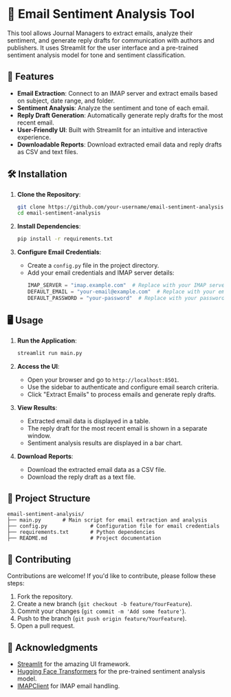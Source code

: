 # 📨 Email Sentiment Analysis Tool

This tool allows Journal Managers to extract emails, analyze their sentiment, and generate reply drafts for communication with authors and publishers. It uses Streamlit for the user interface and a pre-trained sentiment analysis model for tone and sentiment classification.


## 🚀 Features

- **Email Extraction**: Connect to an IMAP server and extract emails based on subject, date range, and folder.
- **Sentiment Analysis**: Analyze the sentiment and tone of each email.
- **Reply Draft Generation**: Automatically generate reply drafts for the most recent email.
- **User-Friendly UI**: Built with Streamlit for an intuitive and interactive experience.
- **Downloadable Reports**: Download extracted email data and reply drafts as CSV and text files.


## 🛠️ Installation

1. **Clone the Repository**:
   ```bash
   git clone https://github.com/your-username/email-sentiment-analysis.git
   cd email-sentiment-analysis
   ```

2. **Install Dependencies**:
   ```bash
   pip install -r requirements.txt
   ```

3. **Configure Email Credentials**:
   - Create a `config.py` file in the project directory.
   - Add your email credentials and IMAP server details:
     ```python
     IMAP_SERVER = "imap.example.com"  # Replace with your IMAP server
     DEFAULT_EMAIL = "your-email@example.com"  # Replace with your email
     DEFAULT_PASSWORD = "your-password"  # Replace with your password
     ```

## 🖥️ Usage

1. **Run the Application**:
   ```bash
   streamlit run main.py
   ```

2. **Access the UI**:
   - Open your browser and go to `http://localhost:8501`.
   - Use the sidebar to authenticate and configure email search criteria.
   - Click "Extract Emails" to process emails and generate reply drafts.

3. **View Results**:
   - Extracted email data is displayed in a table.
   - The reply draft for the most recent email is shown in a separate window.
   - Sentiment analysis results are displayed in a bar chart.

4. **Download Reports**:
   - Download the extracted email data as a CSV file.
   - Download the reply draft as a text file.

## 📂 Project Structure

```
email-sentiment-analysis/
├── main.py       # Main script for email extraction and analysis
├── config.py              # Configuration file for email credentials
├── requirements.txt       # Python dependencies
├── README.md              # Project documentation
```

## 🤝 Contributing

Contributions are welcome! If you'd like to contribute, please follow these steps:

1. Fork the repository.
2. Create a new branch (`git checkout -b feature/YourFeature`).
3. Commit your changes (`git commit -m 'Add some feature'`).
4. Push to the branch (`git push origin feature/YourFeature`).
5. Open a pull request.


## 🙏 Acknowledgments

- [Streamlit](https://streamlit.io/) for the amazing UI framework.
- [Hugging Face Transformers](https://huggingface.co/transformers/) for the pre-trained sentiment analysis model.
- [IMAPClient](https://imapclient.readthedocs.io/) for IMAP email handling.